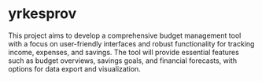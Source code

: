 # yrkesprov
This project aims to develop a comprehensive budget management tool with a focus on user-friendly interfaces and robust functionality for tracking income, expenses, and savings. The tool will provide essential features such as budget overviews, savings goals, and financial forecasts, with options for data export and visualization.
